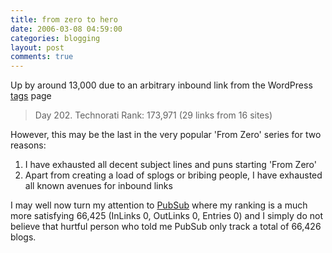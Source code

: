 ```yaml
---
title: from zero to hero
date: 2006-03-08 04:59:00
categories: blogging
layout: post
comments: true
---
```

Up by around 13,000 due to an arbitrary inbound link from the WordPress
[tags](http://wordpress.com/tags/) page

> Day 202. Technorati Rank: 173,971 (29 links from 16 sites)

However, this may be the last in the very popular 'From Zero' series for
two reasons:

1. I have exhausted all decent subject lines and puns starting 'From
   Zero'
2. Apart from creating a load of splogs or bribing people, I have
   exhausted all known avenues for inbound links

I may well now turn my attention to [PubSub](http://www.pubsub.com/)
where my ranking is a much more satisfying 66,425 (InLinks 0, OutLinks
0, Entries 0) and I simply do not believe that hurtful person who told
me PubSub only track a total of 66,426 blogs.
